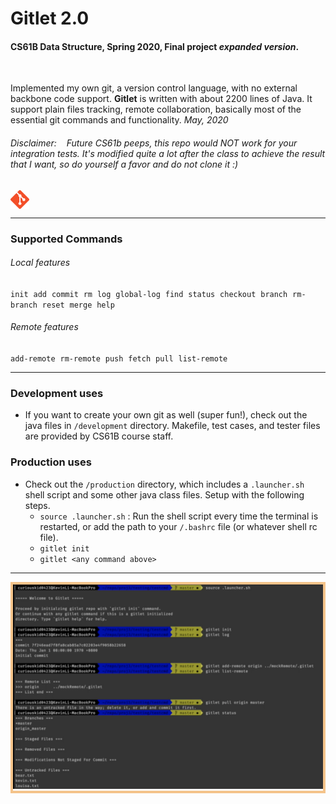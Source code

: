 # Gitlet 2.0
#### CS61B Data Structure, Spring 2020, Final project *expanded version*.
<br>

Implemented my own git, a version control language, with no external backbone code support. **Gitlet** is written with about 2200 lines of Java. It support plain files tracking, remote collaboration, basically most of the essential git commands and functionality.
*May, 2020*

###### Disclaimer: &nbsp;&nbsp; *Future CS61b peeps, this repo would NOT work for your integration tests. It's modified quite a lot after the class to achieve the result that I want, so do yourself a favor and do not clone it* :)
<div style="display: flex;">
    <img src="git_logo.png" alt="git logo" width="30" height="30"/></div>
<hr>  

### Supported Commands
###### Local features
`init` &nbsp;`add` &nbsp;`commit` &nbsp;`rm` &nbsp;`log` &nbsp;`global-log` &nbsp;`find` &nbsp;`status` &nbsp;`checkout` &nbsp;`branch` &nbsp;`rm-branch` &nbsp;`reset` &nbsp;`merge` &nbsp;`help`
###### Remote features
`add-remote` &nbsp;`rm-remote` &nbsp;`push` &nbsp;`fetch` &nbsp;`pull` &nbsp;`list-remote`

<hr>

### Development uses
- If you want to create your own git as well (super fun!), check out the java files in `/development` directory.
Makefile, test cases, and tester files are provided by CS61B course staff.

### Production uses
- Check out the `/production` directory, which includes a `.launcher.sh` shell script and some other java class files. Setup with the following steps.
    - `source .launcher.sh` : Run the shell script every time the terminal is restarted, or add the path to your `/.bashrc` file (or whatever shell rc file).
    - `gitlet init`
    - `gitlet <any command above>`  

<hr>
<div style = "border: 4px solid rgb(244, 195, 138)">
<img src="Picture_1.png" alt="git logo" width="800" />
</div>